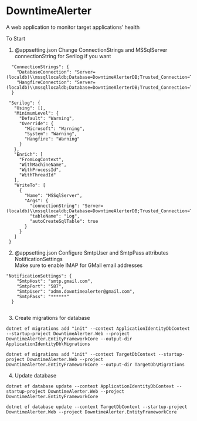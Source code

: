 # DowntimeAlerter
A web application to monitor target applications’ health

To Start
1.  @appsetting.json Change ConnectionStrings and  MSSqlServer connectionString for Serilog if you want
```
  "ConnectionStrings": {
    "DatabaseConnection": "Server=(localdb)\\mssqllocaldb;Database=DowntimeAlerterDB;Trusted_Connection=True;MultipleActiveResultSets=true",
    "HangfireConnection": "Server=(localdb)\\mssqllocaldb;Database=DowntimeAlerterDB;Trusted_Connection=True;MultipleActiveResultSets=true"
  }
 ```
 
 ```
  "Serilog": {
    "Using": [],
    "MinimumLevel": {
      "Default": "Warning",
      "Override": {
        "Microsoft": "Warning",
        "System": "Warning",
        "Hangfire": "Warning"
      }
    },
    "Enrich": [
      "FromLogContext",
      "WithMachineName",
      "WithProcessId",
      "WithThreadId"
    ],
    "WriteTo": [
      {
        "Name": "MSSqlServer",
        "Args": {
          "connectionString": "Server=(localdb)\\mssqllocaldb;Database=DowntimeAlerterDB;Trusted_Connection=True;MultipleActiveResultSets=true",
          "tableName": "Log",
          "autoCreateSqlTable": true
        }
      }
    ]
  }
  ```
  
2.  @appsetting.json Configure SmtpUser and SmtpPass attributes NotificationSettings  
Make sure to enable IMAP for GMail email addresses

```
"NotificationSettings": {
    "SmtpHost": "smtp.gmail.com",
    "SmtpPort": "587",
    "SmtpUser": "admn.downtimealerter@gmail.com",
    "SmtpPass": "******"
  }
  
```

3. Create migrations for database
```
dotnet ef migrations add "init" --context ApplicationIdentityDbContext --startup-project DowntimeAlerter.Web --project DowntimeAlerter.EntityFrameworkCore --output-dir ApplicationIdentityDb\Migrations

dotnet ef migrations add "init" --context TargetDbContext --startup-project DowntimeAlerter.Web --project DowntimeAlerter.EntityFrameworkCore --output-dir TargetDb\Migrations
```

4. Update database
```
dotnet ef database update --context ApplicationIdentityDbContext --startup-project DowntimeAlerter.Web --project DowntimeAlerter.EntityFrameworkCore

dotnet ef database update --context TargetDbContext --startup-project DowntimeAlerter.Web --project DowntimeAlerter.EntityFrameworkCore
```
